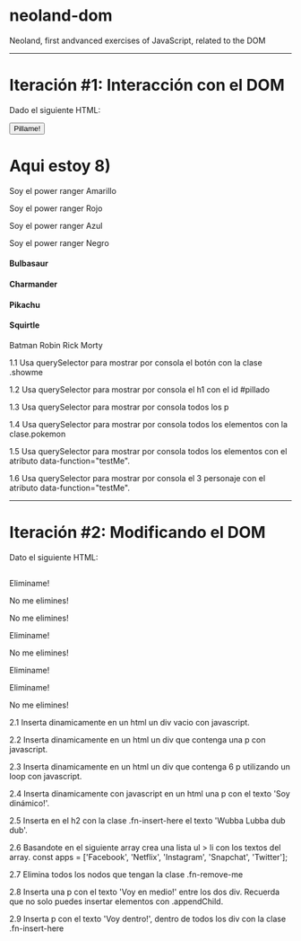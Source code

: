 # neoland-dom

Neoland, first andvanced exercises of JavaScript, related to the DOM

---

# Iteración #1: Interacción con el DOM

Dado el siguiente HTML:

<!DOCTYPE html>
<html lang="en">
<head>
    <meta charset="UTF-8">
    <meta name="viewport" content="width=device-width, initial-scale=1.0">
    <title>Document</title>
</head>
<body>
    <button class="showme">Pillame!</button>
		<h1 id="pillado">Aqui estoy 8)</h1>
		<p>Soy el power ranger Amarillo</p>
    <p>Soy el power ranger Rojo</p>
    <p>Soy el power ranger Azul</p>
    <p>Soy el power ranger Negro</p>
		<h4 class="pokemon">Bulbasaur</h4>
    <h4 class="pokemon">Charmander</h4>
    <h4 class="pokemon">Pikachu</h4>
    <h4 class="pokemon">Squirtle</h4>
		<span data-function="testMe">Batman</span>
    <span data-function="testMe">Robin</span>
    <span data-function="testMe">Rick</span>
    <span data-function="testMe">Morty</span>
</body>
</html>

1.1 Usa querySelector para mostrar por consola el botón con la clase .showme

1.2 Usa querySelector para mostrar por consola el h1 con el id #pillado

1.3 Usa querySelector para mostrar por consola todos los p

1.4 Usa querySelector para mostrar por consola todos los elementos con la clase.pokemon

1.5 Usa querySelector para mostrar por consola todos los elementos con el atributo
data-function="testMe".

1.6 Usa querySelector para mostrar por consola el 3 personaje con el atributo
data-function="testMe".

---

# **Iteración #2: Modificando el DOM**

Dato el siguiente HTML:

<!DOCTYPE html>
<html lang="en">
<head>
    <meta charset="UTF-8">
    <meta name="viewport" content="width=device-width, initial-scale=1.0">
    <title>Document</title>
</head>
<body>
	<h2 class="fn-insert-here"></h2>
	<p class="fn-remove-me">Eliminame!</p>
  <p>No me elimines!</p>
  <p>No me elimines!</p>
  <p class="fn-remove-me">Eliminame!</p>
  <p>No me elimines!</p>
  <p class="fn-remove-me">Eliminame!</p>
  <p class="fn-remove-me">Eliminame!</p>
  <p>No me elimines!</p>
	<div></div><div></div>
	<div class="fn-insert-here"></div>
  <div class="fn-insert-here"></div>
</body>
</html>

2.1 Inserta dinamicamente en un html un div vacio con javascript.

2.2 Inserta dinamicamente en un html un div que contenga una p con javascript.

2.3 Inserta dinamicamente en un html un div que contenga 6 p utilizando un loop con javascript.

2.4 Inserta dinamicamente con javascript en un html una p con el texto 'Soy dinámico!'.

2.5 Inserta en el h2 con la clase .fn-insert-here el texto 'Wubba Lubba dub dub'.

2.6 Basandote en el siguiente array crea una lista ul > li con los textos del array.
const apps = ['Facebook', 'Netflix', 'Instagram', 'Snapchat', 'Twitter'];

2.7 Elimina todos los nodos que tengan la clase .fn-remove-me

2.8 Inserta una p con el texto 'Voy en medio!' entre los dos div.
Recuerda que no solo puedes insertar elementos con .appendChild.

2.9 Inserta p con el texto 'Voy dentro!', dentro de todos los div con la clase .fn-insert-here
